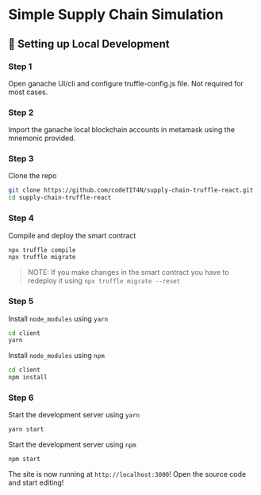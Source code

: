 # Simple Supply Chain Simulation



## 🔧 Setting up Local Development

### Step 1

Open ganache UI/cli and configure truffle-config.js file. Not required for most cases.

### Step 2

Import the ganache local blockchain accounts in metamask using the mnemonic provided.

### Step 3

Clone the repo

```bash
git clone https://github.com/codeTIT4N/supply-chain-truffle-react.git
cd supply-chain-truffle-react
```

### Step 4

Compile and deploy the smart contract

```bash
npx truffle compile
npx truffle migrate
```

> NOTE: If you make changes in the smart contract you have to redeploy it using `npx truffle migrate --reset`

### Step 5

Install `node_modules` using `yarn`

```bash
cd client
yarn
```

Install `node_modules` using `npm`

```bash
cd client
npm install
```

### Step 6

Start the development server using `yarn`

```bash
yarn start
```

Start the development server using `npm`

```bash
npm start
```

The site is now running at `http://localhost:3000`!
Open the source code and start editing!
